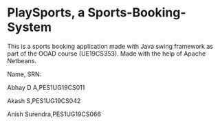 # PlaySports, a Sports-Booking-System

This is a sports booking application made with Java swing framework as part of the OOAD course (UE19CS353).
Made with the help of Apache Netbeans.

Name, SRN:

Abhay D A,PES1UG19CS011

Akash S,PES1UG19CS042

Anish Surendra,PES1UG19CS066 
